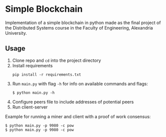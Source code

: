 # Simple Blockchain

Implementation of a simple blockchain in python made as the final project of the Distributed Systems course in the Faculty of Engineering, Alexandria University.

## Usage

1. Clone repo and `cd` into the project directory
2. Install requirements
   ```
   pip install -r requirements.txt
   ```
5. Run `main.py` with flag `-h` for info on available commands and flags:
   ```
   $ python main.py -h
   ```
6. Configure peers file to include addresses of potential peers
7. Run client-server
 
Example for running a miner and client with a proof of work consensus:
   ```
   $ python main.py -p 9980 -c pow
   $ python main.py -p 9980 -c pow
   ```
